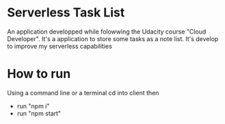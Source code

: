 # Serverless Task List

An application developped while folowwing the Udacity course "Cloud Developer".
It's a application to store some tasks as a note list.
It's develop to improve my serverless capabilities

# How to run
Using a command line or a terminal
cd into client then
* run "npm i"
* run "npm start"